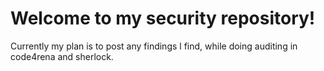# Welcome to my security repository!
Currently my plan is to post any findings l find, while doing auditing in code4rena and sherlock.
